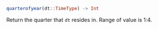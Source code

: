 ```julia
quarterofyear(dt::TimeType) -> Int
```

Return the quarter that `dt` resides in. Range of value is 1:4.
